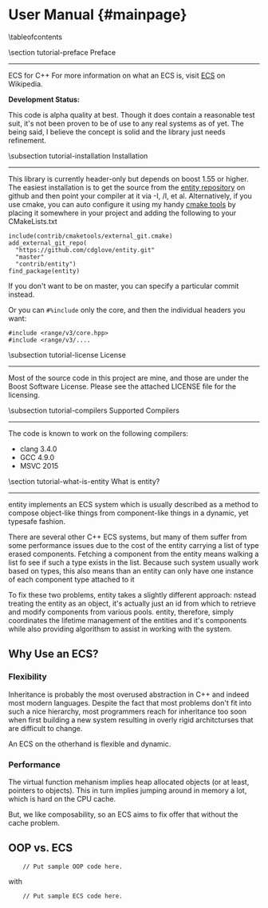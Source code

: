 User Manual       {#mainpage}
===========

\tableofcontents

\section tutorial-preface Preface

--------------------------------------------
ECS for C++
For more information on what an ECS is, visit
[ECS](http://en.wikipedia.org/wiki/Entity_component_system) on Wikipedia.

**Development Status:**

This code is alpha quality at best.  Though it does contain a reasonable test
suit, it's not been proven to be of use to any real systems as of yet.  The
being said, I believe the concept is solid and the library just needs
refinement.

\subsection tutorial-installation Installation

--------------------------------------------

This library is currently header-only but depends on boost 1.55 or higher.
The easiest installation is to get the source from the [entity
repository](https://github.com/cdglove/entity) on github and then point your
compiler at it via -I, /I, et al. Alternatively, if you use cmake, you can
auto configure it using my handy [cmake
tools](https://github.com/cdglove/cmaketools) by placing it somewhere in your
project and adding the following to your CMakeLists.txt

~~~~~~~{.cmake}
include(contrib/cmaketools/external_git.cmake)
add_external_git_repo(
  "https://github.com/cdglove/entity.git"
  "master"
  "contrib/entity")
find_package(entity)
~~~~~~~

If you don't want to be on master, you can specify a particular commit instead.

Or you can `#%include` only the core, and then the individual headers you want:

~~~~~~~{.cpp}
#include <range/v3/core.hpp>
#include <range/v3/....
~~~~~~~

\subsection tutorial-license License

-------------------------------------------- 

Most of the source code in this project are mine, and those are under the
Boost Software License. Please see the attached LICENSE file for the
licensing.

\subsection tutorial-compilers Supported Compilers

--------------------------------------------
The code is known to work on the following compilers:

- clang 3.4.0
- GCC 4.9.0
- MSVC 2015

\section tutorial-what-is-entity What is entity?

--------------------------------------------

entity implements an ECS system which is usually described as a method to
compose object-like things from component-like things in a dynamic, yet
typesafe fashion.

There are several other C++ ECS systems, but many of them suffer from some
performance issues due to the cost of the entity carrying a list of type
erased components.  Fetching a component from the entity means walking a list
fo see if such a type exists in the list. Because such system usually work
based on types, this also means than an entity can only have one instance of
each component type attached to it

To fix these two problems, entity takes a slightly different approach: nstead
treating the entity as an object, it's actually just an id from which to
retrieve and modify components from various pools.  entity, therefore, simply
coordinates the lifetime management of the entities and it's components while
also providing algorithsm to assist in working with the system.

## Why Use an ECS?

### Flexibility

Inheritance is probably the most overused abstraction in C++ and indeed most
modern languages.  Despite the fact that most problems don't fit into such a
nice hierarchy, most programmers reach for inheritance too soon when first
building a new system resulting in overly rigid architcturses that are
difficult to change.

An ECS on the otherhand is flexible and dynamic.

### Performance

The virtual function mehanism implies heap allocated objects (or at least,
pointers to objects). This in turn implies jumping around in memory a lot,
which is hard on the CPU cache.

But, we like composability, so an ECS aims to fix offer that without the cache
problem.

## OOP vs. ECS

~~~~~~~{.cpp}
    // Put sample OOP code here.
~~~~~~~

with

~~~~~~~{.cpp}
    // Put sample ECS code here.
~~~~~~~

